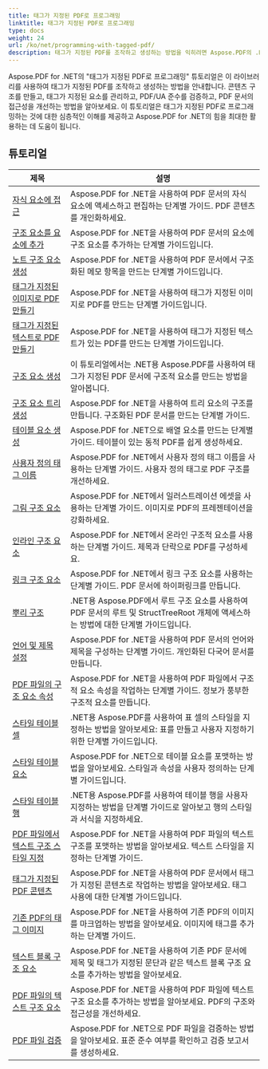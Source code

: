 ```yaml
---
title: 태그가 지정된 PDF로 프로그래밍
linktitle: 태그가 지정된 PDF로 프로그래밍
type: docs
weight: 24
url: /ko/net/programming-with-tagged-pdf/
description: 태그가 지정된 PDF를 조작하고 생성하는 방법을 익히려면 Aspose.PDF의 .NET 프로그래밍 튜토리얼을 확인하세요.
---
```


Aspose.PDF for .NET의 "태그가 지정된 PDF로 프로그래밍" 튜토리얼은 이 라이브러리를 사용하여 태그가 지정된 PDF를 조작하고 생성하는 방법을 안내합니다. 콘텐츠 구조를 만들고, 태그가 지정된 요소를 관리하고, PDF/UA 준수를 검증하고, PDF 문서의 접근성을 개선하는 방법을 알아보세요. 이 튜토리얼은 태그가 지정된 PDF로 프로그래밍하는 것에 대한 심층적인 이해를 제공하고 Aspose.PDF for .NET의 힘을 최대한 활용하는 데 도움이 됩니다.

## 튜토리얼
| 제목 | 설명 |
| --- | --- | 
| [자식 요소에 접근](./access-children-elements/) | Aspose.PDF for .NET을 사용하여 PDF 문서의 자식 요소에 액세스하고 편집하는 단계별 가이드. PDF 콘텐츠를 개인화하세요. |  
| [구조 요소를 요소에 추가](./add-structure-element-into-element/) | Aspose.PDF for .NET을 사용하여 PDF 문서의 요소에 구조 요소를 추가하는 단계별 가이드입니다. |  
| [노트 구조 요소 생성](./create-note-structure-element/) | Aspose.PDF for .NET을 사용하여 PDF 문서에서 구조화된 메모 항목을 만드는 단계별 가이드입니다. |  
| [태그가 지정된 이미지로 PDF 만들기](./create-pdf-with-tagged-image/) | Aspose.PDF for .NET을 사용하여 태그가 지정된 이미지로 PDF를 만드는 단계별 가이드입니다. |  
| [태그가 지정된 텍스트로 PDF 만들기](./create-pdf-with-tagged-text/) | Aspose.PDF for .NET을 사용하여 태그가 지정된 텍스트가 있는 PDF를 만드는 단계별 가이드입니다. |  
| [구조 요소 생성](./create-structure-elements/) | 이 튜토리얼에서는 .NET용 Aspose.PDF를 사용하여 태그가 지정된 PDF 문서에 구조적 요소를 만드는 방법을 알아봅니다. |  
| [구조 요소 트리 생성](./create-structure-elements-tree/) | Aspose.PDF for .NET을 사용하여 트리 요소의 구조를 만듭니다. 구조화된 PDF 문서를 만드는 단계별 가이드. |  
| [테이블 요소 생성](./create-table-element/) | Aspose.PDF for .NET으로 배열 요소를 만드는 단계별 가이드. 테이블이 있는 동적 PDF를 쉽게 생성하세요. |  
| [사용자 정의 태그 이름](./custom-tag-name/) | Aspose.PDF for .NET에서 사용자 정의 태그 이름을 사용하는 단계별 가이드. 사용자 정의 태그로 PDF 구조를 개선하세요. |  
| [그림 구조 요소](./illustration-structure-elements/) | Aspose.PDF for .NET에서 일러스트레이션 에셋을 사용하는 단계별 가이드. 이미지로 PDF의 프레젠테이션을 강화하세요. |  
| [인라인 구조 요소](./inline-structure-elements/) | Aspose.PDF for .NET에서 온라인 구조적 요소를 사용하는 단계별 가이드. 제목과 단락으로 PDF를 구성하세요. |  
| [링크 구조 요소](./link-structure-elements/) | Aspose.PDF for .NET에서 링크 구조 요소를 사용하는 단계별 가이드. PDF 문서에 하이퍼링크를 만듭니다. |  
| [뿌리 구조](./root-structure/) | .NET용 Aspose.PDF에서 루트 구조 요소를 사용하여 PDF 문서의 루트 및 StructTreeRoot 개체에 액세스하는 방법에 대한 단계별 가이드입니다. |  
| [언어 및 제목 설정](./setup-language-and-title/) | Aspose.PDF for .NET을 사용하여 PDF 문서의 언어와 제목을 구성하는 단계별 가이드. 개인화된 다국어 문서를 만듭니다. |  
| [PDF 파일의 구조 요소 속성](./structure-elements-properties/) | Aspose.PDF for .NET을 사용하여 PDF 파일에서 구조적 요소 속성을 작업하는 단계별 가이드. 정보가 풍부한 구조적 요소를 만듭니다. |  
| [스타일 테이블 셀](./style-table-cell/) | .NET용 Aspose.PDF를 사용하여 표 셀의 스타일을 지정하는 방법을 알아보세요: 표를 만들고 사용자 지정하기 위한 단계별 가이드입니다. |  
| [스타일 테이블 요소](./style-table-element/) | Aspose.PDF for .NET으로 테이블 요소를 포맷하는 방법을 알아보세요. 스타일과 속성을 사용자 정의하는 단계별 가이드입니다. |  
| [스타일 테이블 행](./style-table-row/) | .NET용 Aspose.PDF를 사용하여 테이블 행을 사용자 지정하는 방법을 단계별 가이드로 알아보고 행의 스타일과 서식을 지정하세요. |  
| [PDF 파일에서 텍스트 구조 스타일 지정](./style-text-structure/) | Aspose.PDF for .NET을 사용하여 PDF 파일의 텍스트 구조를 포맷하는 방법을 알아보세요. 텍스트 스타일을 지정하는 단계별 가이드. |  
| [태그가 지정된 PDF 콘텐츠](./tagged-pdf-content/) | Aspose.PDF for .NET을 사용하여 PDF 문서에서 태그가 지정된 콘텐츠로 작업하는 방법을 알아보세요. 태그 사용에 대한 단계별 가이드입니다. |  
| [기존 PDF의 태그 이미지](./tag-image-in-existing-pdf/) | Aspose.PDF for .NET을 사용하여 기존 PDF의 이미지를 마크업하는 방법을 알아보세요. 이미지에 태그를 추가하는 단계별 가이드. |  
| [텍스트 블록 구조 요소](./text-block-structure-elements/) | Aspose.PDF for .NET을 사용하여 기존 PDF 문서에 제목 및 태그가 지정된 문단과 같은 텍스트 블록 구조 요소를 추가하는 방법을 알아보세요. |  
| [PDF 파일의 텍스트 구조 요소](./text-structure-elements/) | Aspose.PDF for .NET을 사용하여 PDF 파일에 텍스트 구조 요소를 추가하는 방법을 알아보세요. PDF의 구조와 접근성을 개선하세요. |  
| [PDF 파일 검증](./validate-pdf/) | Aspose.PDF for .NET으로 PDF 파일을 검증하는 방법을 알아보세요. 표준 준수 여부를 확인하고 검증 보고서를 생성하세요. |  